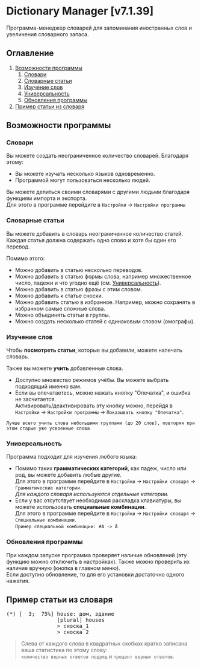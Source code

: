 # Dictionary Manager [v7.1.39]
Программа-менеджер словарей для запоминания иностранных слов и увеличения словарного запаса.

## Оглавление
1. [Возможности программы](#возможности-программы)
    1. [Словари](#словари)
    2. [Словарные статьи](#словарные-статьи)
    3. [Изучение слов](#изучение-слов)
    4. [Универсальность](#универсальность)
    5. [Обновления программы](#обновления-программы)
2. [Пример статьи из словаря](#пример-статьи-из-словаря)

## Возможности программы
### Словари
Вы можете создать неограниченное количество словарей. Благодаря этому:
- Вы можете изучать несколько языков одновременно.
- Программой могут пользоваться несколько людей.

Вы можете делиться своими словарями с другими людьми благодаря функциям импорта и экспорта.<br>
Для этого в программе перейдите в `Настройки` -> `Настройки программы`

### Словарные статьи
Вы можете добавить в словарь неограниченное количество статей.<br>
Каждая статья должна содержать одно слово и хотя бы один его перевод.

Помимо этого:
- Можно добавить в статью несколько переводов.
- Можно добавить в статью формы слова, например множественное число, падежи и что угодно ещё (см. [Универсальность](#универсальность)).
- Можно добавить в статью фразы с этим словом.
- Можно добавить к статье сноски.
- Можно добавить статью в избранное. Например, можно сохранять в избранном самые сложные слова.
- Можно объединять статьи в группы.
- Можно создать несколько статей с одинаковым словом (омографы).

### Изучение слов
Чтобы <b>посмотреть статьи</b>, которые вы добавили, можете напечать словарь.

Также вы можете <b>учить</b> добавленные слова.
- Доступно множество режимов учёбы. Вы можете выбрать подходящий именно вам.
- Если вы опечатаетесь, можно нажать кнопку "Опечатка", и ошибка не засчитается.<br>
  Активировать/деактивировать эту кнопку можно, перейдя в `Настройки` -> `Настройки программы` -> `Показывать кнопку "Опечатка"`.<br>

`Лучше всего учить слова небольшими группами (до 20 слов), повторяя при этом старые уже усвоенные слова`

### Универсальность
Программа подходит для изучения любого языка:
- Помимо таких <b>грамматических категорий</b>, как падеж, число или род, вы можете добавить любые другие.<br>
  Для этого в программе перейдите в `Настройки` -> `Настройки словаря` -> `Грамматические категории`.<br>
  *Для каждого словаря используются отдельные категории.*
- Если у вас отсутствует необходимая раскладка клавиатуры, вы можете использовать <b>специальные комбинации</b>.<br>
  Для этого в программе перейдите в `Настройки` -> `Настройки словаря` -> `Специальные комбинации`.<br>
  `Пример специальной комбинации: #A -> Ä`

### Обновления программы
При каждом запуске программа проверяет наличие обновлений (эту функцию можно отключить в настройках).
Также можно проверить их наличие вручную (кнопка в главном меню).<br>
Если доступно обновление, то для его установки достаточно одного нажатия.

## Пример статьи из словаря
<pre>
(*) [  3;  75%] house: дом, здание
                [plural] houses
                > сноска_1
                > сноска_2
</pre>
> Слева от каждого слова в квадратных скобках кратко записана ваша статистика по этому слову:<br>
`количество верных ответов подряд` и `процент верных ответов`.
